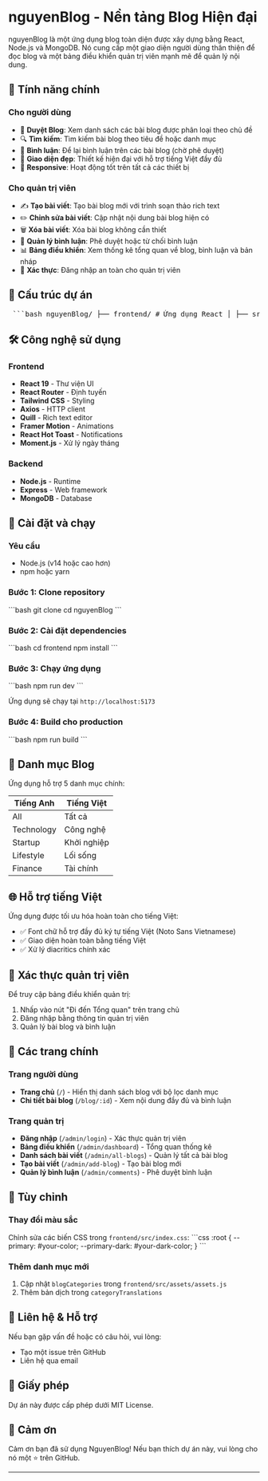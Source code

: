 # nguyenBlog - Nền tảng Blog Hiện đại

nguyenBlog là một ứng dụng blog toàn diện được xây dựng bằng React, Node.js và MongoDB. Nó cung cấp một giao diện người dùng thân thiện để đọc blog và một bảng điều khiển quản trị viên mạnh mẽ để quản lý nội dung.

## 🌟 Tính năng chính

### Cho người dùng
- 📖 **Duyệt Blog**: Xem danh sách các bài blog được phân loại theo chủ đề
- 🔍 **Tìm kiếm**: Tìm kiếm bài blog theo tiêu đề hoặc danh mục
- 💬 **Bình luận**: Để lại bình luận trên các bài blog (chờ phê duyệt)
- 🎨 **Giao diện đẹp**: Thiết kế hiện đại với hỗ trợ tiếng Việt đầy đủ
- 📱 **Responsive**: Hoạt động tốt trên tất cả các thiết bị

### Cho quản trị viên
- ✍️ **Tạo bài viết**: Tạo bài blog mới với trình soạn thảo rich text
- ✏️ **Chỉnh sửa bài viết**: Cập nhật nội dung bài blog hiện có
- 🗑️ **Xóa bài viết**: Xóa bài blog không cần thiết
- 💬 **Quản lý bình luận**: Phê duyệt hoặc từ chối bình luận
- 📊 **Bảng điều khiển**: Xem thống kê tổng quan về blog, bình luận và bản nháp
- 🔐 **Xác thực**: Đăng nhập an toàn cho quản trị viên

## 📂 Cấu trúc dự án

<pre> ```bash nguyenBlog/ ├── frontend/ # Ứng dụng React │ ├── src/ │ │ ├── components/ # Các component React │ │ ├── pages/ # Các trang chính │ │ ├── pages/admin/ # Các trang quản trị │ │ ├── context/ # Context API cho state management │ │ ├── assets/ # Hình ảnh, icon và dữ liệu │ │ ├── index.css # Styles toàn cục │ │ └── main.jsx # Entry point │ ├── package.json │ └── vite.config.js ├── backend/ └── README.md ``` </pre>

## 🛠️ Công nghệ sử dụng

### Frontend
- **React 19** - Thư viện UI
- **React Router** - Định tuyến
- **Tailwind CSS** - Styling
- **Axios** - HTTP client
- **Quill** - Rich text editor
- **Framer Motion** - Animations
- **React Hot Toast** - Notifications
- **Moment.js** - Xử lý ngày tháng

### Backend
- **Node.js** - Runtime
- **Express** - Web framework
- **MongoDB** - Database

## 🚀 Cài đặt và chạy

### Yêu cầu
- Node.js (v14 hoặc cao hơn)
- npm hoặc yarn

### Bước 1: Clone repository
\`\`\`bash
git clone <repository-url>
cd nguyenBlog
\`\`\`

### Bước 2: Cài đặt dependencies
\`\`\`bash
cd frontend
npm install
\`\`\`

### Bước 3: Chạy ứng dụng
\`\`\`bash
npm run dev
\`\`\`

Ứng dụng sẽ chạy tại `http://localhost:5173`

### Bước 4: Build cho production
\`\`\`bash
npm run build
\`\`\`

## 📝 Danh mục Blog

Ứng dụng hỗ trợ 5 danh mục chính:

| Tiếng Anh | Tiếng Việt |
|-----------|-----------|
| All | Tất cả |
| Technology | Công nghệ |
| Startup | Khởi nghiệp |
| Lifestyle | Lối sống |
| Finance | Tài chính |

## 🌐 Hỗ trợ tiếng Việt

Ứng dụng được tối ưu hóa hoàn toàn cho tiếng Việt:
- ✅ Font chữ hỗ trợ đầy đủ ký tự tiếng Việt (Noto Sans Vietnamese)
- ✅ Giao diện hoàn toàn bằng tiếng Việt
- ✅ Xử lý diacritics chính xác

## 🔐 Xác thực quản trị viên

Để truy cập bảng điều khiển quản trị:
1. Nhấp vào nút "Đi đến Tổng quan" trên trang chủ
2. Đăng nhập bằng thông tin quản trị viên
3. Quản lý bài blog và bình luận

## 📱 Các trang chính

### Trang người dùng
- **Trang chủ** (`/`) - Hiển thị danh sách blog với bộ lọc danh mục
- **Chi tiết bài blog** (`/blog/:id`) - Xem nội dung đầy đủ và bình luận

### Trang quản trị
- **Đăng nhập** (`/admin/login`) - Xác thực quản trị viên
- **Bảng điều khiển** (`/admin/dashboard`) - Tổng quan thống kê
- **Danh sách bài viết** (`/admin/all-blogs`) - Quản lý tất cả bài blog
- **Tạo bài viết** (`/admin/add-blog`) - Tạo bài blog mới
- **Quản lý bình luận** (`/admin/comments`) - Phê duyệt bình luận

## 🎨 Tùy chỉnh

### Thay đổi màu sắc
Chỉnh sửa các biến CSS trong `frontend/src/index.css`:
\`\`\`css
:root {
  --primary: #your-color;
  --primary-dark: #your-dark-color;
}
\`\`\`

### Thêm danh mục mới
1. Cập nhật `blogCategories` trong `frontend/src/assets/assets.js`
2. Thêm bản dịch trong `categoryTranslations`

## 📧 Liên hệ & Hỗ trợ

Nếu bạn gặp vấn đề hoặc có câu hỏi, vui lòng:
- Tạo một issue trên GitHub
- Liên hệ qua email

## 📄 Giấy phép

Dự án này được cấp phép dưới MIT License.

## 🙏 Cảm ơn

Cảm ơn bạn đã sử dụng NguyenBlog! Nếu bạn thích dự án này, vui lòng cho nó một ⭐ trên GitHub.

---
